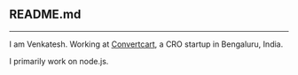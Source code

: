 ## README.md
---

I am Venkatesh. Working at [Convertcart](https://www.convertcart.com), a CRO startup in Bengaluru, India.

I primarily work on node.js.